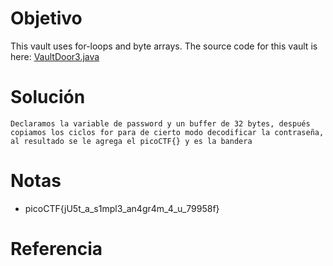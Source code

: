 # Objetivo
This vault uses for-loops and byte arrays. The source code for this vault is here: [VaultDoor3.java](https://jupiter.challenges.picoctf.org/static/943ea40e3f54fca6d2145fa7aadc5e09/VaultDoor3.java)
# Solución
```
Declaramos la variable de password y un buffer de 32 bytes, después copiamos los ciclos for para de cierto modo decodificar la contraseña, al resultado se le agrega el picoCTF{} y es la bandera
```
# Notas
- picoCTF{jU5t_a_s1mpl3_an4gr4m_4_u_79958f}
# Referencia